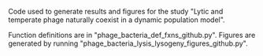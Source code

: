 Code used to generate results and figures for the study "Lytic and temperate phage naturally coexist in a dynamic population model". 

Function definitions are in "phage_bacteria_def_fxns_github.py". Figures are generated by running "phage_bacteria_lysis_lysogeny_figures_github.py".
